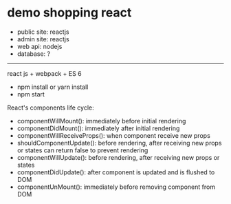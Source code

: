 # demo shopping react
- public site: reactjs
- admin site: reactjs
- web api: nodejs
- database: ?

---------------------------------------------------------------------------------
react js + webpack + ES 6
- npm install  or  yarn install
- npm start


React's components life cycle:
- componentWillMount(): immediately before initial rendering
- componentDidMount(): immediately after initial rendering
- componentWillReceiveProps(): when component receive new props
- shouldComponentUpdate(): before rendering, after receiving new props or states
  can return false to prevent rendering
- componentWillUpdate(): before rendering, after receiving new props or states
- componentDidUpdate(): after component is updated and is flushed to DOM
- componentUnMount(): immediately before removing component from DOM